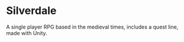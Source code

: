# Silverdale
A single player RPG based in the medieval times, includes a quest line, made with Unity.
